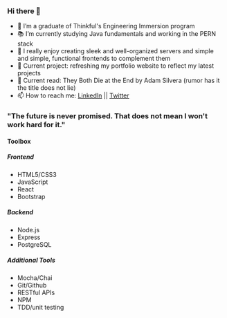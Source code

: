 ### Hi there 👋


- 🔭 I’m a graduate of Thinkful's Engineering Immersion program
- 📚 I’m currently studying Java fundamentals and working in the PERN stack
- 🤠 I really enjoy creating sleek and well-organized servers and simple and simple, functional frontends to complement them
- 💬 Current project: refreshing my portfolio website to reflect my latest projects
- 📖 Current read: They Both Die at the End by Adam Silvera (rumor has it the title does not lie)
- 📫 How to reach me: [LinkedIn](https://www.linkedin.com/in/kyrapalmer/) || [Twitter](https://twitter.com/kyraiscoding)

### "The future is never promised. That does not mean I won't work hard for it."

#### Toolbox
##### Frontend
- HTML5/CSS3
- JavaScript
- React
- Bootstrap
##### Backend
- Node.js
- Express
- PostgreSQL
##### Additional Tools
- Mocha/Chai
- Git/Github
- RESTful APIs
- NPM
- TDD/unit testing














